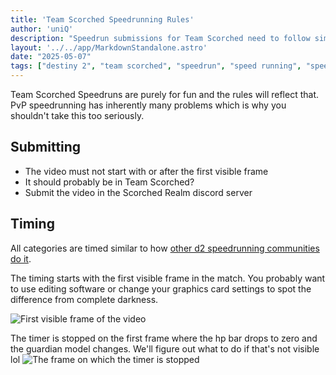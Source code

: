 ```yaml
---
title: 'Team Scorched Speedrunning Rules'
author: 'uniQ'
description: "Speedrun submissions for Team Scorched need to follow similar rules to other categories."
layout: '../../app/MarkdownStandalone.astro'
date: "2025-05-07"
tags: ["destiny 2", "team scorched", "speedrun", "speed running", "speed run"]
---
```


Team Scorched Speedruns are purely for fun and the rules will reflect that. PvP speedrunning has inherently many problems which is why you shouldn't take this too seriously.

## Submitting

- The video must not start with or after the first visible frame
- It should probably be in Team Scorched?
- Submit the video in the Scorched Realm discord server

## Timing

All categories are timed similar to how [other d2 speedrunning communities do it](https://docs.google.com/document/d/16IoHPtkWEaRYjBa5ibDk76fj-FHVUEhePr-n-EH0kdo/edit).

The timing starts with the first visible frame in the match. You probably want to use editing software or change your graphics card settings to spot the difference from complete darkness.

![First visible frame of the video](/images/speedruns/rules/start.webp)

The timer is stopped on the first frame where the hp bar drops to zero and the guardian model changes. We'll figure out what to do if that's not visible lol
![The frame on which the timer is stopped](/images/speedruns/rules/end.webp)